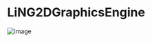 # LiNG2DGraphicsEngine

![image](https://user-images.githubusercontent.com/32242776/162625204-af7b4912-f0ff-40a2-bc0d-5318feb53409.png)
